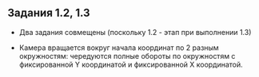 ## Задания 1.2, 1.3

* Два задания совмещены (поскольку 1.2 - этап при выполнении 1.3)

* Камера вращается вокруг начала координат по 2 разным окружностям: чередуются полные обороты по окружностям с фиксированной Y координатой и фиксированной X координатой.
